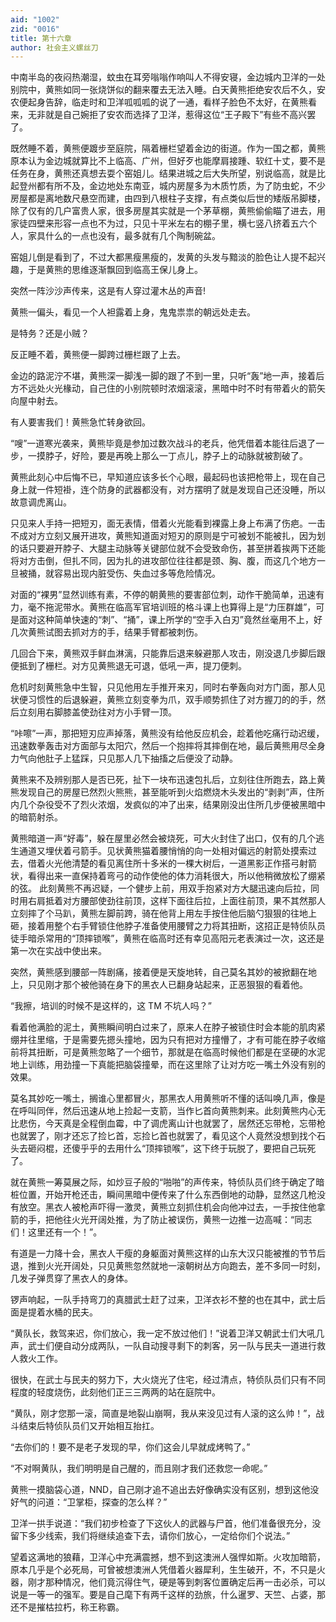 ```yaml
---
aid: "1002"
zid: "0016"
title: 第十六章
author: 社会主义螺丝刀
---
```


中南半岛的夜闷热潮湿，蚊虫在耳旁嗡嗡作响叫人不得安寝，金边城内卫洋的一处别院中，黄熊如同一张烧饼似的翻来覆去无法入睡。白天黄熊拒绝安农后不久，安农便起身告辞，临走时和卫洋呱呱呱的说了一通，看样子脸色不太好，在黄熊看来，无非就是自己婉拒了安农而选择了卫洋，惹得这位“王子殿下”有些不高兴罢了。

既然睡不着，黄熊便踱步至庭院，隔着栅栏望着金边的街道。作为一国之都，黄熊原本认为金边城就算比不上临高、广州，但好歹也能摩肩接踵、软红十丈，要不是任务在身，黄熊还真想去耍个窑姐儿。结果进城之后大失所望，别说临高，就是比起登州都有所不及，金边地处东南亚，城内房屋多为木质竹质，为了防虫蛇，不少房屋都是离地数尺悬空而建，由四到八根柱子支撑，有点类似后世的矮版吊脚楼，除了仅有的几户富贵人家，很多房屋其实就是一个茅草棚，黄熊偷偷瞄了进去，用家徒四壁来形容一点也不为过，只见十平米左右的棚子里，横七竖八挤着五六个人，家具什么的一点也没有，最多就有几个陶制碗盆。

窑姐儿倒是看到了，不过大都黑瘦黑瘦的，发黄的头发与黯淡的脸色让人提不起兴趣，于是黄熊的思维逐渐飘回到临高王保儿身上。

突然一阵沙沙声传来，这是有人穿过灌木丛的声音!

黄熊一偏头，看见一个人袒露着上身，鬼鬼祟祟的朝远处走去。

是特务？还是小贼？

反正睡不着，黄熊便一脚跨过栅栏跟了上去。

金边的路泥泞不堪，黄熊深一脚浅一脚的跟了不到一里，只听“轰”地一声，接着后方不远处火光椽动，自己住的小别院顿时浓烟滚滚，黑暗中时不时有带着火的箭矢向屋中射去。

有人要害我们！黄熊急忙转身欲回。

“嗖”一道寒光袭来，黄熊毕竟是参加过数次战斗的老兵，他凭借着本能往后退了一步，一摸脖子，好险，要是再晚上那么一丁点儿，脖子上的动脉就被割破了。

黄熊此刻心中后悔不已，早知道应该多长个心眼，最起码也该把枪带上，现在自己身上就一件短褂，连个防身的武器都没有，对方摆明了就是发现自己还没睡，所以故意调虎离山。

只见来人手持一把短刃，面无表情，借着火光能看到裸露上身上布满了伤疤。一击不成对方立刻又展开进攻，黄熊知道面对短刃的原则是宁可被划不能被扎，因为划的话只要避开脖子、大腿主动脉等关键部位就不会受致命伤，甚至拼着挨两下还能将对方击倒，但扎不同，因为扎的进攻部位往往都是颈、胸、腹，而这几个地方一旦被捅，就容易出现内脏受伤、失血过多等危险情况。

对面的“裸男”显然训练有素，不停的朝黄熊的要害部位刺，动作干脆简单，迅速有力，毫不拖泥带水。黄熊在临高军官培训班的格斗课上也算得上是“力压群雄”，可是面对这种简单快速的“刺”、“捅”，课上所学的“空手入白刃”竟然丝毫用不上，好几次黄熊试图去抓对方的手，结果手臂都被刺伤。

几回合下来，黄熊双手鲜血淋漓，只能靠后退来躲避那人攻击，刚没退几步脚后跟便抵到了栅栏。对方见黄熊退无可退，低吼一声，提刀便刺。

危机时刻黄熊急中生智，只见他用左手推开来刃，同时右拳轰向对方门面，那人见状便习惯性的后退躲避，黄熊立刻变拳为爪，双手顺势抓住了对方握刀的的手，然后立刻用右脚膝盖使劲往对方小手臂一顶。

“咔嚓”一声，那把短刃应声掉落，黄熊没有给他反应机会，趁着他吃痛行动迟缓，迅速数拳轰击对方面部与太阳穴，然后一个抱摔将其摔倒在地，最后黄熊用尽全身力气向他肚子上猛踩，只见那人几下抽搐之后便没了动静。

黄熊来不及辨别那人是否已死，扯下一块布迅速包扎后，立刻往住所跑去，路上黄熊发现自己的房屋已然烈火熊熊，甚至能听到火焰燃烧木头发出的“剥剥”声，住所内几个杂役受不了烈火浓烟，发疯似的冲了出来，结果刚没出住所几步便被黑暗中的暗箭射杀。

黄熊暗道一声“好毒”，躲在屋里必然会被烧死，可大火封住了出口，仅有的几个逃生通道又埋伏着弓箭手。见状黄熊猫着腰悄悄的向一处相对偏远的射箭处摸索过去，借着火光他清楚的看见离住所十多米的一棵大树后，一道黑影正作搭弓射箭状，看得出来一直保持着弯弓的动作使他的体力消耗很大，所以他稍微放松了绷紧的弦。 此刻黄熊不再迟疑，一个健步上前，用双手抱紧对方大腿迅速向后拉，同时用右肩抵着对方腰部使劲往前顶，这样下面往后拉，上面往前顶，果不其然那人立刻摔了个马趴，黄熊左脚前跨，骑在他背上用左手按住他后脑勺狠狠的往地上砸，接着用整个右手臂锁住他脖子准备使用腰臂之力将其扭断，这招正是特侦队员徒手暗杀常用的“顶摔锁喉”，黄熊在临高时还有幸见高阳元老表演过一次，这还是第一次在实战中使出来。

突然，黄熊感到腰部一阵剧痛，接着便是天旋地转，自己莫名其妙的被掀翻在地上，只见刚才那个被他骑在身下的黑衣人已翻身站起来，正恶狠狠的看着他。

“我擦，培训的时候不是这样的，这 TM 不坑人吗？”

看着他满脸的泥土，黄熊瞬间明白过来了，原来人在脖子被锁住时会本能的肌肉紧绷并往里缩，于是需要先摁头撞地，因为只有把对方撞懵了，才有可能在脖子收缩前将其扭断，可是黄熊忽略了一个细节，那就是在临高时候他们都是在坚硬的水泥地上训练，用劲撞一下真能把脑袋撞晕，而在这里除了让对方吃一嘴土外没有别的效果。

莫名其妙吃一嘴土，搁谁心里都冒火，那黑衣人用黄熊听不懂的话叫唤几声，像是在呼叫同伴，然后迅速从地上捡起一支箭，当作匕首向黄熊刺来。此刻黄熊内心无比悲伤，今天真是全程倒血霉，中了调虎离山计也就罢了，居然还忘带枪，忘带枪也就罢了，刚才还忘了捡匕首，忘捡匕首也就罢了，看见这个人竟然没想到找个石头去砸闷棍，还傻乎乎的去用什么“顶摔锁喉”，这下终于玩脱了，要把自己玩死了。

就在黄熊一筹莫展之际，如炒豆子般的“啪啪”的声传来，特侦队员们终于确定了暗桩位置，开始开枪还击，瞬间黑暗中便传来了什么东西倒地的动静，显然这几枪没有放空。黑衣人被枪声吓得一激灵，黄熊立刻抓住机会向他冲过去，一手按住他拿箭的手，把他往火光开阔处推，为了防止被误伤，黄熊一边推一边高喊：“同志们！这里还有一个！”。

有道是一力降十会，黑衣人干瘦的身躯面对黄熊这样的山东大汉只能被推的节节后退，推到火光开阔处，只见黄熊忽然就地一滚朝树丛方向跑去，差不多同一时刻，几发子弹贯穿了黑衣人的身体。

锣声响起，一队手持弯刀的真腊武士赶了过来，卫洋衣衫不整的也在其中，武士后面是提着水桶的民夫。

“黄队长，救驾来迟，你们放心，我一定不放过他们！”说着卫洋又朝武士们大吼几声，武士们便自动分成两队，一队自动搜寻剩下的刺客，另一队与民夫一道进行救人救火工作。

很快，在武士与民夫的努力下，大火烧光了住宅，经过清点，特侦队员们只有不同程度的轻度烧伤，此刻他们正三三两两的站在庭院中。

“黄队，刚才您那一滚，简直是地裂山崩啊，我从来没见过有人滚的这么帅！”，战斗结束后特侦队员们又开始相互抬扛。

“去你们的！要不是老子发现的早，你们这会儿早就成烤鸭了。”

“不对啊黄队，我们明明是自己醒的，而且刚才我们还救您一命呢。”

黄熊一摸脑袋心道，NND，自己刚才追不追出去好像确实没有区别，想到这他没好气的问道：“卫掌柜，探查的怎么样？”

卫洋一拱手说道：“我们初步检查了下这伙人的武器与尸首，他们准备很充分，没留下多少线索，我们将继续追查下去，请你们放心，一定给你们个说法。”

望着这满地的狼藉，卫洋心中充满震撼，想不到这澳洲人强悍如斯。火攻加暗箭，原本几乎是个必死局，可曾被想澳洲人凭借着火器犀利，生生破开，不，不只是火器，刚才那种情况，他们竟沉得住气，硬是等到刺客位置确定后再一击必杀，可以说是一等一的强军。要是自己麾下有两千这样的劲旅，什么暹罗、天竺、占婆，那还不是摧枯拉朽，称王称霸。

